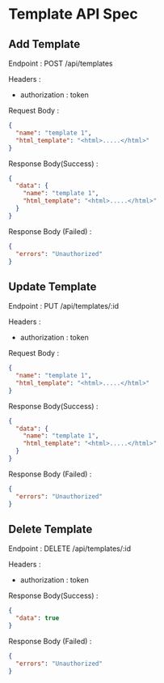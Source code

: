 # Template API Spec

## Add Template

Endpoint : POST /api/templates

Headers :

- authorization : token

Request Body :

```json
{
  "name": "template 1",
  "html_template": "<html>.....</html>"
}
```

Response Body(Success) :

```json
{
  "data": {
    "name": "template 1",
    "html_template": "<html>.....</html>"
  }
}
```

Response Body (Failed) :

```json
{
  "errors": "Unauthorized"
}
```

## Update Template

Endpoint : PUT /api/templates/:id

Headers :

- authorization : token

Request Body :

```json
{
  "name": "template 1",
  "html_template": "<html>.....</html>"
}
```

Response Body(Success) :

```json
{
  "data": {
    "name": "template 1",
    "html_template": "<html>.....</html>"
  }
}
```

Response Body (Failed) :

```json
{
  "errors": "Unauthorized"
}
```

## Delete Template

Endpoint : DELETE /api/templates/:id

Headers :

- authorization : token

Response Body(Success) :

```json
{
  "data": true
}
```

Response Body (Failed) :

```json
{
  "errors": "Unauthorized"
}
```